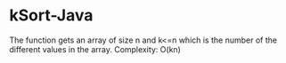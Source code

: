 # kSort-Java

The function gets an array of size n and k<=n which is the number of the different values in the array.
Complexity: O(kn)
